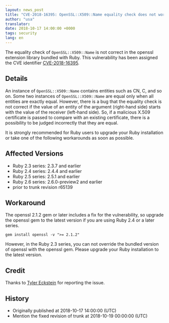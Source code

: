 ```yaml
---
layout: news_post
title: "CVE-2018-16395: OpenSSL::X509::Name equality check does not work correctly"
author: "usa"
translator:
date: 2018-10-17 14:00:00 +0000
tags: security
lang: en
---
```


The equality check of `OpenSSL::X509::Name` is not correct in the openssl
extension library bundled with Ruby.
This vulnerability has been assigned the CVE identifier
[CVE-2018-16395](http://cve.mitre.org/cgi-bin/cvename.cgi?name=CVE-2018-16395).

## Details

An instance of `OpenSSL::X509::Name` contains entities such as CN, C,
and so on.  Some two instances of `OpenSSL::X509::Name` are equal only
when all entities are exactly equal.  However, there is a bug that the
equality check is not correct if the value of an entity of the argument
(right-hand side) starts with the value of the receiver (left-hand side).
So, if a malicious X.509 certificate is passed to compare with an
existing certificate, there is a possibility to be judged incorrectly
that they are equal.

It is strongly recommended for Ruby users to upgrade your Ruby installation
or take one of the following workarounds as soon as possible.

## Affected Versions

* Ruby 2.3 series: 2.3.7 and earlier
* Ruby 2.4 series: 2.4.4 and earlier
* Ruby 2.5 series: 2.5.1 and earlier
* Ruby 2.6 series: 2.6.0-preview2 and earlier
* prior to trunk revision r65139

## Workaround

The openssl 2.1.2 gem or later includes a fix for the vulnerability,
so upgrade the openssl gem to the latest version if you are using Ruby 2.4
or a later series.

```
gem install openssl -v ">= 2.1.2"
```

However, in the Ruby 2.3 series, you can not override the bundled version
of openssl with the openssl gem.
Please upgrade your Ruby installation to the latest version.

## Credit

Thanks to [Tyler Eckstein](https://hackerone.com/tylereckstein)
for reporting the issue.

## History

* Originally published at 2018-10-17 14:00:00 (UTC)
* Mention the fixed revision of trunk at 2018-10-19 00:00:00 (UTC)
